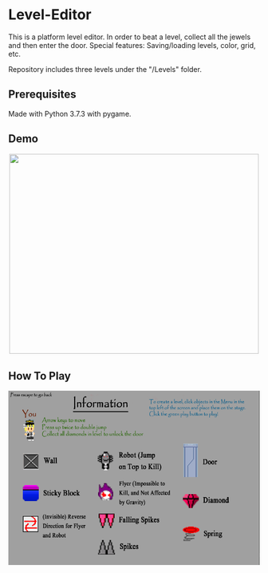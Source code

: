 # Level-Editor

This is a platform level editor. In order to beat a level, collect all the jewels and then enter the door.
Special features: Saving/loading levels, color, grid, etc.

Repository includes three levels under the "/Levels" folder.

## Prerequisites
Made with Python 3.7.3 with pygame.

## Demo
<p align="center">
<img src="https://github.com/bradwyatt/LevelEditor/blob/master/Docs/demo.gif?raw=true" width="500" height="400"></img>
</p>

## How To Play
![ScreenShot](/Docs/InfoScreen.PNG)


